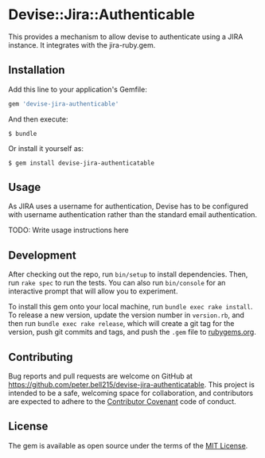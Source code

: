 # Devise::Jira::Authenticable

This provides a mechanism to allow devise to authenticate using a JIRA instance.  It
integrates with the jira-ruby.gem.

## Installation

Add this line to your application's Gemfile:

```ruby
gem 'devise-jira-authenticable'
```

And then execute:

    $ bundle

Or install it yourself as:

    $ gem install devise-jira-authenticatable

## Usage

As JIRA uses a username for authentication, Devise has to be configured with username authentication rather
than the standard email authentication.

TODO: Write usage instructions here

## Development

After checking out the repo, run `bin/setup` to install dependencies. Then, run `rake spec` to run the tests. You can also run `bin/console` for an interactive prompt that will allow you to experiment.

To install this gem onto your local machine, run `bundle exec rake install`. To release a new version, update the version number in `version.rb`, and then run `bundle exec rake release`, which will create a git tag for the version, push git commits and tags, and push the `.gem` file to [rubygems.org](https://rubygems.org).

## Contributing

Bug reports and pull requests are welcome on GitHub at https://github.com/peter.bell215/devise-jira-authenticatable. This project is intended to be a safe, welcoming space for collaboration, and contributors are expected to adhere to the [Contributor Covenant](http://contributor-covenant.org) code of conduct.


## License

The gem is available as open source under the terms of the [MIT License](http://opensource.org/licenses/MIT).

